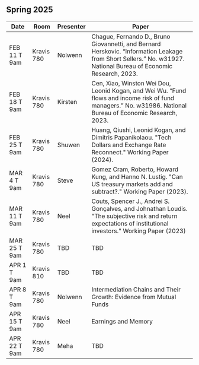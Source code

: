 ## Spring 2025

| Date             | Room | Presenter   | Paper   |
|------------------|------|-------------|-------------|
| FEB 11 T 9am  | Kravis 780 | Nolwenn   | Chague, Fernando D., Bruno Giovannetti, and Bernard Herskovic. “Information Leakage from Short Sellers.” No. w31927. National Bureau of Economic Research, 2023.   | 
| FEB 18 T 9am  | Kravis 780 |  Kirsten   | Cen, Xiao, Winston Wei Dou, Leonid Kogan, and Wei Wu. “Fund flows and income risk of fund managers.” No. w31986. National Bureau of Economic Research, 2023.   |
| FEB 25 T 9am  | Kravis 780 |  Shuwen   | Huang, Qiushi, Leonid Kogan, and Dimitris Papanikolaou. "Tech Dollars and Exchange Rate Reconnect." Working Paper (2024).   |
| MAR 4 T 9am  | Kravis 780 |  Steve   | Gomez Cram, Roberto, Howard Kung, and Hanno N. Lustig. "Can US treasury markets add and subtract?." Working Paper (2023).   |
| MAR 11 T 9am  | Kravis 780 |  Neel   | Couts, Spencer J., Andrei S. Gonçalves, and Johnathan Loudis. "The subjective risk and return expectations of institutional investors." Working Paper (2023)   |
| MAR 25 T 9am  | Kravis 780 |  TBD   | TBD   |
| APR 1 T 9am  | Kravis 810 |  TBD   | TBD   |
| APR 8 T 9am  | Kravis 780 |  Nolwenn   | Intermediation Chains and Their Growth: Evidence from Mutual Funds   |
| APR 15 T 9am  | Kravis 780 |  Neel   | Earnings and Memory   |
| APR 22 T 9am  | Kravis 780 |  Meha   | TBD   |
